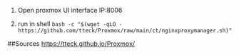 1) Open proxmox UI interface IP:8006

2) run in shell `bash -c "$(wget -qLO - https://github.com/tteck/Proxmox/raw/main/ct/nginxproxymanager.sh)"`

##Sources
https://tteck.github.io/Proxmox/